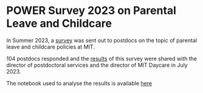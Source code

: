 POWER Survey 2023 on Parental Leave and Childcare
==============================

In Summer 2023, a [survey](https://drive.google.com/file/d/1fMhWOel-4FEX4SDK02NLmEE5upsajKBK/view?usp=sharing) was sent out to postdocs on the topic of parental leave and childcare policies at MIT. 

104 postdocs responded and the [results](https://docs.google.com/presentation/d/1VMELasSNFhN1QjrGt7P7uAFt0IQIIH-c8I0jKGWZdzI/edit?usp=sharing) of this survey were shared with the director of postdoctoral services and the director of MIT Daycare in July 2023. 

The notebook used to analyse the results is available [here](https://github.com/maedbhk/POWER_survey/blob/main/notebooks/power_survey.ipynb)

